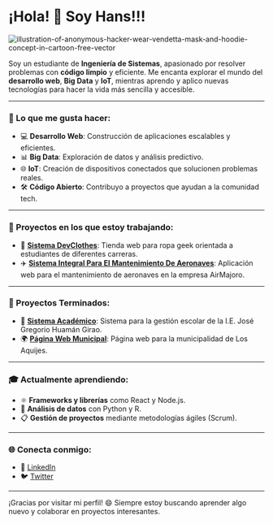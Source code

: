 # ¡Hola! 👋 Soy Hans!!!

![illustration-of-anonymous-hacker-wear-vendetta-mask-and-hoodie-concept-in-cartoon-free-vector](https://github.com/user-attachments/assets/22d54067-f1bd-4779-8bc0-386c6f67a5dc)

Soy un estudiante de **Ingeniería de Sistemas**, apasionado por resolver problemas con **código limpio** y eficiente. Me encanta explorar el mundo del **desarrollo web**, **Big Data** y **IoT**, mientras aprendo y aplico nuevas tecnologías para hacer la vida más sencilla y accesible.

---

### 🔧 Lo que me gusta hacer:
- 💻 **Desarrollo Web**: Construcción de aplicaciones escalables y eficientes.
- 📊 **Big Data**: Exploración de datos y análisis predictivo.
- 🌐 **IoT**: Creación de dispositivos conectados que solucionen problemas reales.
- 🛠️ **Código Abierto**: Contribuyo a proyectos que ayudan a la comunidad tech.

---

### 🚀 Proyectos en los que estoy trabajando:
- 👕 **[Sistema DevClothes](#)**: Tienda web para ropa geek orientada a estudiantes de diferentes carreras.
- ✈️ **[Sistema Integral Para El Mantenimiento De Aeronaves](#)**: Aplicación web para el mantenimiento de aeronaves en la empresa AirMajoro.

---

### 🚀 Proyectos Terminados:
- 🏫 **[Sistema Académico](#)**: Sistema para la gestión escolar de la I.E. José Gregorio Huamán Girao.
- 🌍 **[Página Web Municipal](#)**: Página web para la municipalidad de Los Aquijes.

---

### 🎓 Actualmente aprendiendo:
- ⚛️ **Frameworks y librerías** como React y Node.js.
- 🐍 **Análisis de datos** con Python y R.
- 📋 **Gestión de proyectos** mediante metodologías ágiles (Scrum).

---

### 🌐 Conecta conmigo:
- 💼 [LinkedIn](#)
- 🐦 [Twitter](#)

---

¡Gracias por visitar mi perfil! 😄 Siempre estoy buscando aprender algo nuevo y colaborar en proyectos interesantes.
